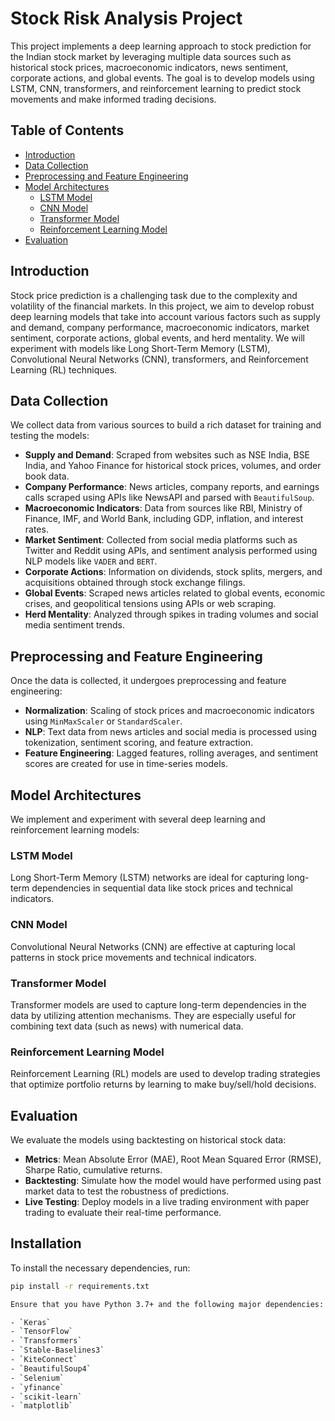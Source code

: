 # Stock Risk Analysis Project

This project implements a deep learning approach to stock prediction for the Indian stock market by leveraging multiple data sources such as historical stock prices, macroeconomic indicators, news sentiment, corporate actions, and global events. The goal is to develop models using LSTM, CNN, transformers, and reinforcement learning to predict stock movements and make informed trading decisions.

## Table of Contents

- [Introduction](#introduction)
- [Data Collection](#data-collection)
- [Preprocessing and Feature Engineering](#preprocessing-and-feature-engineering)
- [Model Architectures](#model-architectures)
  - [LSTM Model](#lstm-model)
  - [CNN Model](#cnn-model)
  - [Transformer Model](#transformer-model)
  - [Reinforcement Learning Model](#reinforcement-learning-model)
- [Evaluation](#evaluation)


## Introduction

Stock price prediction is a challenging task due to the complexity and volatility of the financial markets. In this project, we aim to develop robust deep learning models that take into account various factors such as supply and demand, company performance, macroeconomic indicators, market sentiment, corporate actions, global events, and herd mentality. We will experiment with models like Long Short-Term Memory (LSTM), Convolutional Neural Networks (CNN), transformers, and Reinforcement Learning (RL) techniques.

## Data Collection

We collect data from various sources to build a rich dataset for training and testing the models:

- **Supply and Demand**: Scraped from websites such as NSE India, BSE India, and Yahoo Finance for historical stock prices, volumes, and order book data.
- **Company Performance**: News articles, company reports, and earnings calls scraped using APIs like NewsAPI and parsed with `BeautifulSoup`.
- **Macroeconomic Indicators**: Data from sources like RBI, Ministry of Finance, IMF, and World Bank, including GDP, inflation, and interest rates.
- **Market Sentiment**: Collected from social media platforms such as Twitter and Reddit using APIs, and sentiment analysis performed using NLP models like `VADER` and `BERT`.
- **Corporate Actions**: Information on dividends, stock splits, mergers, and acquisitions obtained through stock exchange filings.
- **Global Events**: Scraped news articles related to global events, economic crises, and geopolitical tensions using APIs or web scraping.
- **Herd Mentality**: Analyzed through spikes in trading volumes and social media sentiment trends.

## Preprocessing and Feature Engineering

Once the data is collected, it undergoes preprocessing and feature engineering:

- **Normalization**: Scaling of stock prices and macroeconomic indicators using `MinMaxScaler` or `StandardScaler`.
- **NLP**: Text data from news articles and social media is processed using tokenization, sentiment scoring, and feature extraction.
- **Feature Engineering**: Lagged features, rolling averages, and sentiment scores are created for use in time-series models.

## Model Architectures

We implement and experiment with several deep learning and reinforcement learning models:

### LSTM Model

Long Short-Term Memory (LSTM) networks are ideal for capturing long-term dependencies in sequential data like stock prices and technical indicators.

### CNN Model
Convolutional Neural Networks (CNN) are effective at capturing local patterns in stock price movements and technical indicators.

### Transformer Model
Transformer models are used to capture long-term dependencies in the data by utilizing attention mechanisms. They are especially useful for combining text data (such as news) with numerical data.

### Reinforcement Learning Model
Reinforcement Learning (RL) models are used to develop trading strategies that optimize portfolio returns by learning to make buy/sell/hold decisions.

## Evaluation

We evaluate the models using backtesting on historical stock data:

- **Metrics**: Mean Absolute Error (MAE), Root Mean Squared Error (RMSE), Sharpe Ratio, cumulative returns.
- **Backtesting**: Simulate how the model would have performed using past market data to test the robustness of predictions.
- **Live Testing**: Deploy models in a live trading environment with paper trading to evaluate their real-time performance.

## Installation

To install the necessary dependencies, run:

```bash
pip install -r requirements.txt

Ensure that you have Python 3.7+ and the following major dependencies:

- `Keras`
- `TensorFlow`
- `Transformers`
- `Stable-Baselines3`
- `KiteConnect`
- `BeautifulSoup4`
- `Selenium`
- `yfinance`
- `scikit-learn`
- `matplotlib`
